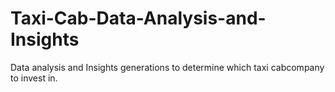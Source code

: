 # Taxi-Cab-Data-Analysis-and-Insights
Data analysis and Insights generations to determine which taxi cabcompany to invest in.

